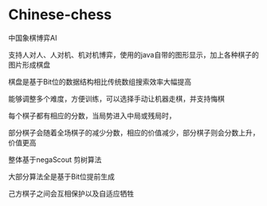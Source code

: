 # Chinese-chess

中国象棋博弈AI

支持人对人、人对机、机对机博弈，使用的java自带的图形显示，加上各种棋子的图片形成棋盘

棋盘是基于Bit位的数据结构相比传统数组搜索效率大幅提高

能够调整多个难度，方便训练，可以选择手动让机器走棋，并支持悔棋

每个棋子都有相应的分数，当局势进入中局或残局时，

部分棋子会随着全场棋子的减少分数，相应的价值减少，部分棋子则会分数上升，价值更高

整体基于negaScout 剪树算法

大部分算法全是基于Bit位提前生成

己方棋子之间会互相保护以及自适应牺牲
